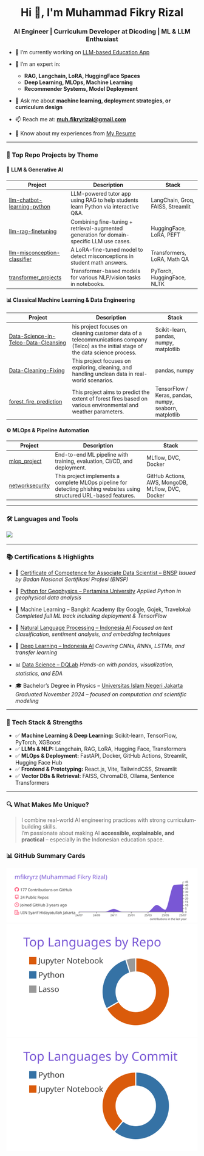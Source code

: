 <h1 align="center">Hi 👋, I'm Muhammad Fikry Rizal</h1>
<h3 align="center"> AI Engineer | Curriculum Developer at Dicoding | ML & LLM Enthusiast</h3>

- 🔭 I’m currently working on [LLM-based Education App](https://llm-python-learn.streamlit.app/)

- 🧠 I’m an expert in:
  - **RAG, Langchain, LoRA, HuggingFace Spaces**
  - **Deep Learning, MLOps, Machine Learning**
  - **Recommender Systems, Model Deployment**

- 💬 Ask me about **machine learning, deployment strategies, or curriculum design**
  
- 📫 Reach me at: **muh.fikryrizal@gmail.com**

- 📄 Know about my experiences from [My Resume](https://drive.google.com/file/d/1MOEGk4Ds6i52cKRWNeLR6wWXFI7urF4C/view?usp=sharing)

---

### 📌 Top Repo Projects by Theme

#### 🧠 LLM & Generative AI

| Project                                                                                  | Description                                                                               | Stack                             |
| ---------------------------------------------------------------------------------------- | ----------------------------------------------------------------------------------------- | --------------------------------- |
| [llm-chatbot-learning-python](https://github.com/mfikryrz/llm-chatbot-learning-python)   | LLM-powered tutor app using RAG to help students learn Python via interactive Q\&A.       | LangChain, Groq, FAISS, Streamlit |
| [llm-rag-finetuning](https://github.com/mfikryrz/llm-rag-finetuning)                     | Combining fine-tuning + retrieval-augmented generation for domain-specific LLM use cases. | HuggingFace, LoRA, PEFT           |
| [llm-misconception-classifier](https://github.com/mfikryrz/llm-misconception-classifier) | A LoRA-fine-tuned model to detect misconceptions in student math answers.                 | Transformers, LoRA, Math QA       |
| [transformer\_projects](https://github.com/mfikryrz/transformer_projects) | Transformer-based models for various NLP/vision tasks in notebooks. | PyTorch, HuggingFace, NLTK |


#### 📊 Classical Machine Learning & Data Engineering

| Project                                                                        | Description                                                           | Stack                                   |
| ------------------------------------------------------------------------------ | --------------------------------------------------------------------- | --------------------------------------- |
| [Data-Science-in-Telco-Data-Cleansing](https://github.com/mfikryrz/Data-Science-in-Telco-Data-Cleansing) | his project focuses on cleaning customer data of a telecommunications company (Telco) as the initial stage of the data science process. | Scikit-learn, pandas, numpy, matplotlib |
| [Data-Cleaning-Fixing](https://github.com/mfikryrz/Data-Cleaning-Fixing) | This project focuses on exploring, cleaning, and handling unclean data in real-world scenarios. | pandas, numpy |
| [forest_fire_prediction](https://github.com/mfikryrz/forest_fire_prediction) | This project aims to predict the extent of forest fires based on various environmental and weather parameters. | TensorFlow / Keras, pandas, numpy, seaborn, matplotlib  |

#### ⚙️ MLOps & Pipeline Automation

| Project                                                   | Description                                                              | Stack               |
| --------------------------------------------------------- | ------------------------------------------------------------------------ | ------------------- |
| [mlop\_project](https://github.com/mfikryrz/mlop_project) | End-to-end ML pipeline with training, evaluation, CI/CD, and deployment. | MLflow, DVC, Docker |
| [networksecurity](https://github.com/mfikryrz/networksecurity) | This project implements a complete MLOps pipeline for detecting phishing websites using structured URL-based features. | GitHub Actions, AWS, MongoDB, MLflow, DVC, Docker |


---
### 🛠️ Languages and Tools
<p align="left">
  <img src="https://skillicons.dev/icons?i=python,fastapi,react,docker,linux,git,github,vscode,blender" />
</p>

---

### 📚 Certifications & Highlights

* 🥇 [Certificate of Competence for Associate Data Scientist – BNSP](https://drive.google.com/drive/folders/1XFdhDlvctRrF5XJ_HDN8p5HBXcpicQTB?usp=sharing)
  *Issued by Badan Nasional Sertifikasi Profesi (BNSP)*

* 🏅 [Python for Geophysics – Pertamina University](https://drive.google.com/drive/folders/1Sjy3uj4RxCNdxD3mIGGDsZRVlRO6FaLY?usp=sharing)
  *Applied Python in geophysical data analysis*

* 📘 Machine Learning – Bangkit Academy (by Google, Gojek, Traveloka)
  *Completed full ML track including deployment & TensorFlow*

* 📖 [Natural Language Processing – Indonesia AI](https://drive.google.com/drive/folders/19qaH5-JRIm-gEozLVYnuFwMF5cJBvWWT?usp=sharing)
  *Focused on text classification, sentiment analysis, and embedding techniques*

* 🤖 [Deep Learning – Indonesia AI](https://drive.google.com/drive/folders/1QL2dCgwownzoqqlDsAsGgWkWifZ-fey4?usp=sharing)
  *Covering CNNs, RNNs, LSTMs, and transfer learning*

* 📊 [Data Science – DQLab](https://drive.google.com/drive/folders/1b-38P8LrMxM0oA3dxVp_RcQWsvdtbapF?usp=sharing)
  *Hands-on with pandas, visualization, statistics, and EDA*

* 🎓 Bachelor’s Degree in Physics – [Universitas Islam Negeri Jakarta](https://drive.google.com/drive/folders/12TNwmZWx9BxVfD2BjPs_2HQFEuZfFHm5?usp=sharing)
  *Graduated November 2024 – focused on computation and scientific modeling*

---

### 🧠 Tech Stack & Strengths

- ✅ **Machine Learning & Deep Learning:** Scikit-learn, TensorFlow, PyTorch, XGBoost  
- ✅ **LLMs & NLP:** Langchain, RAG, LoRA, Hugging Face, Transformers  
- ✅ **MLOps & Deployment:** FastAPI, Docker, GitHub Actions, Streamlit, Hugging Face Hub  
- ✅ **Frontend & Prototyping:** React.js, Vite, TailwindCSS, Streamlit  
- ✅ **Vector DBs & Retrieval:** FAISS, ChromaDB, Ollama, Sentence Transformers  

---

### 🔍 What Makes Me Unique?

> I combine real-world AI engineering practices with strong curriculum-building skills.  
> I’m passionate about making AI **accessible, explainable, and practical** – especially in the Indonesian education space.

### 📊 GitHub Summary Cards
![](https://raw.githubusercontent.com/mfikryrz/mfikryrz/main/profile-summary-card-output/buefy/0-profile-details.svg)
![](https://raw.githubusercontent.com/mfikryrz/mfikryrz/main/profile-summary-card-output/buefy/1-repos-per-language.svg)![](https://raw.githubusercontent.com/mfikryrz/mfikryrz/main/profile-summary-card-output/buefy/2-most-commit-language.svg)
